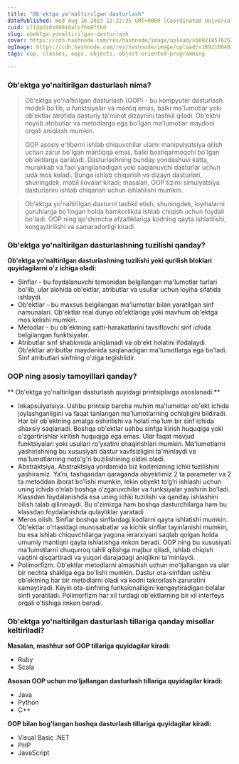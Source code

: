 ```yaml
---
title: "Ob'ektga yo'naltirilgan dasturlash"
datePublished: Wed Aug 16 2023 12:22:35 GMT+0000 (Coordinated Universal Time)
cuid: clldpdi8x000i0alcfhm8ftkd
slug: obektga-yonaltirilgan-dasturlash
cover: https://cdn.hashnode.com/res/hashnode/image/upload/v1692185762520/333b3dd3-b7b7-4a17-9762-35c7dd048761.png
ogImage: https://cdn.hashnode.com/res/hashnode/image/upload/v1692188481655/2b31ec97-3145-4261-85d3-d8ca502a7c33.png
tags: oop, classes, oops, objects, object-oriented-programming

---
```


### Ob'ektga yo'naltirilgan dasturlash nima?
> Ob'ektga yo'naltirilgan dasturlash (OOP) - bu kompyuter dasturlash modeli bo'lib, u funktsiyalar va mantiq emas, balki ma'lumotlar yoki ob'ektlar atrofida dasturiy ta'minot dizaynini tashkil qiladi. Ob'ektni noyob atributlar va metodlarga ega bo'lgan ma'lumotlar maydoni orqali aniqlash mumkin.

> OOP asosiy e'tiborni ishlab chiquvchilar ularni manipulyatsiya qilish uchun zarur bo'lgan mantiqqa emas, balki boshqarmoqchi bo'lgan ob'ektlarga qaratadi. Dasturlashning bunday yondashuvi katta, murakkab va faol yangilanadigan yoki saqlanuvchi dasturlar uchun juda mos keladi. Bunga ishlab chiqarish va dizayn dasturlari, shuningdek, mobil ilovalar kiradi; masalan, OOP tizimi simulyatsiya dasturlarini ishlab chiqarish uchun ishlatilishi mumkin.

> Ob'ektga yo'naltirilgan dasturni tashkil etish, shuningdek, loyihalarni guruhlarga bo'lingan holda hamkorlikda ishlab chiqish uchun foydali bo'ladi. OOP ning qo'shimcha afzalliklariga kodning qayta ishlatilishi, kengaytirilishi va samaradorligi kiradi.

### Ob'ektga yo'naltirilgan dasturlashning tuzilishi qanday?
**Ob'ektga yo'naltirilgan dasturlashning tuzilishi yoki qurilish bloklari quyidagilarni o'z ichiga oladi:**
- Sinflar - bu foydalanuvchi tomonidan belgilangan ma'lumotlar turlari bo'lib, ular alohida ob'ektlar, atributlar va usullar uchun loyiha sifatida ishlaydi.
- Ob'ektlar - bu maxsus belgilangan ma'lumotlar bilan yaratilgan sinf namunalari. Ob'ektlar real dunyo ob'ektlariga yoki mavhum ob'ektga mos kelishi mumkin.
- Metodlar - bu ob'ektning xatti-harakatlarini tavsiflovchi sinf ichida belgilangan funktsiyalar. 
- Atributlar sinf shablonida aniqlanadi va ob'ekt holatini ifodalaydi. Ob'ektlar atributlar maydonida saqlanadigan ma'lumotlarga ega bo'ladi. Sinf atributlari sinfning o'ziga tegishlidir.

### OOP ning asosiy tamoyillari qanday?
** Ob'ektga yo'naltirilgan dasturlash quyidagi printsiplarga asoslanadi:**
- Inkapsulyatsiya. Ushbu printsip barcha muhim ma'lumotlar ob'ekt ichida joylashganligini va faqat tanlangan ma'lumotlarning ochiqligini bildiradi. Har bir ob'ektning amalga oshirilishi va holati ma'lum bir sinf ichida shaxsiy saqlanadi. Boshqa ob'ektlar ushbu sinfga kirish huquqiga yoki o'zgartirishlar kiritish huquqiga ega emas. Ular faqat mavjud funktsiyalari yoki usullari ro'yxatini chaqirishlari mumkin. Ma'lumotlarni yashirishning bu xususiyati dastur xavfsizligini ta'minlaydi va ma'lumotlarning noto'g'ri buzilishining oldini oladi.
- Abstraktsiya. Abstraktsiya yordamida biz kodimizning ichki tuzilishini yashiramiz. Ya’ni, tashqaridan qaraganda obyektimiz 2 ta parameter va 2 ta metoddan iborat bo’lishi mumkin, lekin obyekt to’g’ri ishlashi uchun uning ichida o’nlab boshqa o’zgaruvchilar va funksiyalar yashirin bo’ladi. 
Klassdan foydalanishda esa uning ichki tuzilishi va qanday ishlashini bilish talab qilinmaydi. Bu o’zimizga ham boshqa dasturchilarga ham bu klassdan foydalanishda qulayliklar yaratadi
- Meros olish. Sinflar boshqa sinflardagi kodlarni qayta ishlatishi mumkin. Ob'ektlar o'rtasidagi munosabatlar va kichik sinflar tayinlanishi mumkin, bu esa ishlab chiquvchilarga yagona ierarxiyani saqlab qolgan holda umumiy mantiqni qayta ishlatishga imkon beradi. OOP ning bu xususiyati ma'lumotlarni chuqurroq tahlil qilishga majbur qiladi, ishlab chiqish vaqtini qisqartiradi va yuqori darajadagi aniqlikni ta'minlaydi.
- Polimorfizm. Ob'ektlar metodlarni almashish uchun mo'ljallangan va ular bir nechta shaklga ega bo'lishi mumkin. Dastur ota-sinfdan ushbu ob'ektning har bir  metodlarni oladi va kodni takrorlash zaruratini kamaytiradi. Keyin ota-sinfning funksionalligini kengaytiradigan bolalar sinfi yaratiladi. Polimorfizm har xil turdagi ob'ektlarning bir xil interfeys orqali o'tishiga imkon beradi.

### Ob'ektga yo'naltirilgan dasturlash tillariga qanday misollar keltiriladi?
**Masalan, mashhur sof OOP tillariga quyidagilar kiradi:**
- Ruby
- Scala

**Asosan OOP uchun moʻljallangan dasturlash tillariga quyidagilar kiradi:**
- Java
- Python
- C++

**OOP bilan bog'langan boshqa dasturlash tillariga quyidagilar kiradi:**
- Visual Basic .NET
- PHP
- JavaScript

